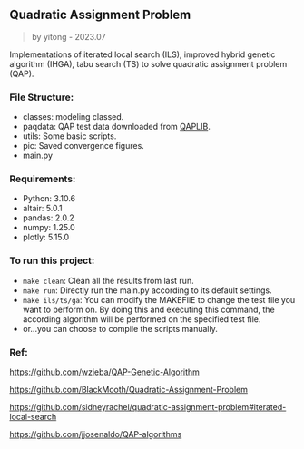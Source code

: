 ## Quadratic Assignment Problem

> by yitong - 2023.07

Implementations of iterated local search (ILS), improved hybrid genetic algorithm (IHGA), tabu search (TS) to solve quadratic assignment problem (QAP).

### File Structure:

- classes: modeling classed.
- paqdata: QAP test data downloaded from [QAPLIB](https://www.opt.math.tugraz.at/qaplib/inst.html).
- utils: Some basic scripts.
- pic: Saved convergence figures.
- main.py

### Requirements:

* Python: 3.10.6
* altair: 5.0.1
* pandas: 2.0.2
* numpy: 1.25.0
* plotly: 5.15.0

### To run this project:

* `make clean`: Clean all the results from last run.
* `make run`: Directly run the main.py according to its default settings.
* `make ils/ts/ga`: You can modify the MAKEFIlE to change the test file you want to perform on. By doing this and executing this command, the according algorithm will be performed on the specified test file.
* or...you can choose to compile the scripts manually.

### Ref:

https://github.com/wzieba/QAP-Genetic-Algorithm

https://github.com/BlackMooth/Quadratic-Assignment-Problem

https://github.com/sidneyrachel/quadratic-assignment-problem#iterated-local-search

https://github.com/jjosenaldo/QAP-algorithms
